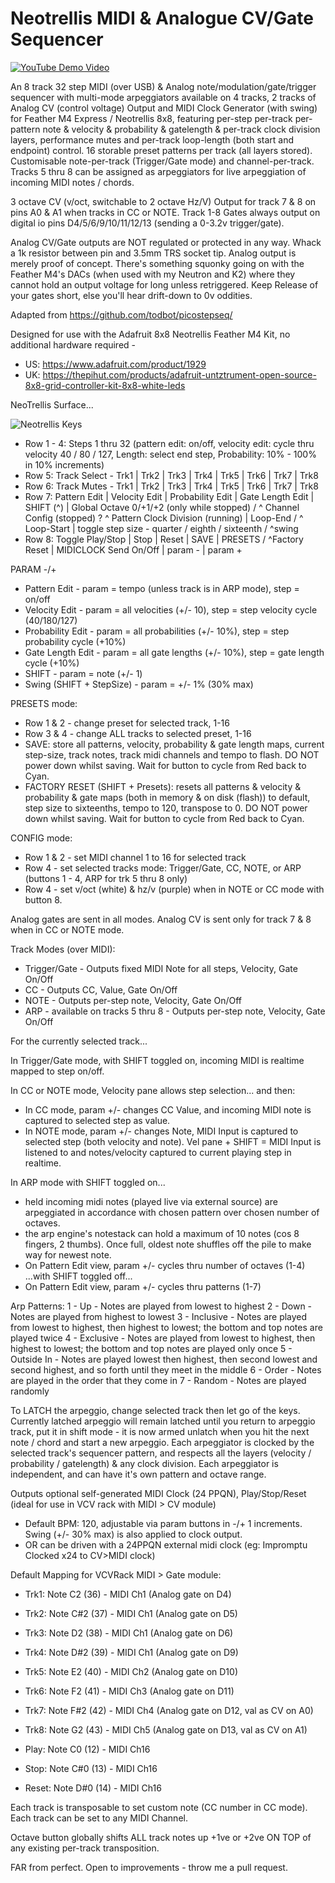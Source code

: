 # Neotrellis MIDI & Analogue CV/Gate Sequencer
[![YouTube Demo Video](http://img.youtube.com/vi/L5sNkB95-T4/0.jpg)](http://www.youtube.com/watch?v=L5sNkB95-T4 "Demo Video")

An 8 track 32 step MIDI (over USB) & Analog note/modulation/gate/trigger sequencer with multi-mode arpeggiators available on 4 tracks, 2 tracks of Analog CV (control voltage) Output and MIDI Clock Generator (with swing) for Feather M4 Express / Neotrellis 8x8, featuring per-step per-track per-pattern note & velocity & probability & gatelength & per-track clock division layers, performance mutes and per-track loop-length (both start and endpoint) control.
16 storable preset patterns per track (all layers stored). Customisable note-per-track (Trigger/Gate mode) and channel-per-track.
Tracks 5 thru 8 can be assigned as arpeggiators for live arpeggiation of incoming MIDI notes / chords.

3 octave CV (v/oct, switchable to 2 octave Hz/V) Output for track 7 & 8 on pins A0 & A1 when tracks in CC or NOTE.
Track 1-8 Gates always output on digital io pins D4/5/6/9/10/11/12/13 (sending a 0-3.2v trigger/gate).

Analog CV/Gate outputs are NOT regulated or protected in any way. Whack a 1k resistor between pin and 3.5mm TRS socket tip. Analog output is merely proof of concept. There's something squonky going on with the Feather M4's DACs (when used with my Neutron and K2) where they cannot hold an output voltage for long unless retriggered. Keep Release of your gates short, else you'll hear drift-down to 0v oddities.


Adapted from https://github.com/todbot/picostepseq/

Designed for use with the Adafruit 8x8 Neotrellis Feather M4 Kit, no additional hardware required - 
- US:  https://www.adafruit.com/product/1929
- UK: https://thepihut.com/products/adafruit-untztrument-open-source-8x8-grid-controller-kit-8x8-white-leds

NeoTrellis Surface...

![Neotrellis Keys](https://apatchworkboy.com/wp-content/uploads/2023/11/Screenshot-2023-11-12-at-00.12.05.png)

- Row 1 - 4: Steps 1 thru 32 (pattern edit: on/off, velocity edit: cycle thru velocity 40 / 80 / 127, Length: select end step, Probability: 10% - 100% in 10% increments)
- Row 5: Track Select - Trk1 | Trk2 | Trk3 | Trk4 | Trk5 | Trk6 | Trk7 | Trk8
- Row 6: Track Mutes - Trk1 | Trk2 | Trk3 | Trk4 | Trk5 | Trk6 | Trk7 | Trk8
- Row 7: Pattern Edit | Velocity Edit | Probability Edit | Gate Length Edit | SHIFT (^) | Global Octave 0/+1/+2 (only while stopped) / ^ Channel Config (stopped) ? ^ Pattern Clock Division (running) | Loop-End / ^ Loop-Start | toggle step size - quarter / eighth / sixteenth / ^swing
- Row 8: Toggle Play/Stop | Stop | Reset | SAVE | PRESETS / ^Factory Reset | MIDICLOCK Send On/Off | param - | param +

PARAM -/+
- Pattern Edit - param = tempo (unless track is in ARP mode), step = on/off
- Velocity Edit - param = all velocities (+/- 10), step = step velocity cycle (40/180/127)
- Probability Edit - param = all probabilities (+/- 10%), step = step probability cycle (+10%)
- Gate Length Edit - param = all gate lengths (+/- 10%), step = gate length cycle (+10%)
- SHIFT - param = note (+/- 1)
- Swing (SHIFT + StepSize) - param = +/- 1% (30% max)

PRESETS mode:
- Row 1 & 2 - change preset for selected track, 1-16
- Row 3 & 4 - change ALL tracks to selected preset, 1-16
- SAVE: store all patterns, velocity, probability & gate length maps, current step-size, track notes, track midi channels and tempo to flash. DO NOT power down whilst saving. Wait for button to cycle from Red back to Cyan.
- FACTORY RESET (SHIFT + Presets): resets all patterns & velocity & probability & gate maps (both in memory & on disk (flash)) to default, step size to sixteenths, tempo to 120, transpose to 0. DO NOT power down whilst saving. Wait for button to cycle from Red back to Cyan.

CONFIG mode:
- Row 1 & 2 - set MIDI channel 1 to 16 for selected track
- Row 4 - set selected tracks mode: Trigger/Gate, CC, NOTE, or ARP (buttons 1 - 4, ARP for trk 5 thru 8 only)
- Row 4 - set v/oct (white) & hz/v (purple) when in NOTE or CC mode with button 8.

Analog gates are sent in all modes. Analog CV is sent only for track 7 & 8 when in CC or NOTE mode.

Track Modes (over MIDI):
- Trigger/Gate - Outputs fixed MIDI Note for all steps, Velocity, Gate On/Off
- CC - Outputs CC, Value, Gate On/Off
- NOTE - Outputs per-step note, Velocity, Gate On/Off
- ARP - available on tracks 5 thru 8 - Outputs per-step note, Velocity, Gate On/Off 

For the currently selected track...

In Trigger/Gate mode, with SHIFT toggled on, incoming MIDI is realtime mapped to step on/off.

In CC or NOTE mode, Velocity pane allows step selection... and then:

 - In CC mode, param +/- changes CC Value, and incoming MIDI note is captured to selected step as value. 
 - In NOTE mode, param +/- changes Note, MIDI Input is captured to selected step (both velocity and note). Vel pane + SHIFT = MIDI Input is listened to and notes/velocity captured to current playing step in realtime.

 In ARP mode with SHIFT toggled on...
 - held incoming midi notes (played live via external source) are arpeggiated in accordance with chosen pattern over chosen number of octaves.
 - the arp engine's notestack can hold a maximum of 10 notes (cos 8 fingers, 2 thumbs). Once full, oldest note shuffles off the pile to make way for newest note.
 - On Pattern Edit view, param +/- cycles thru number of octaves (1-4)
 ...with SHIFT toggled off...
 - On Pattern Edit view, param +/- cycles thru patterns (1-7)

 Arp Patterns:
 1 - Up - Notes are played from lowest to highest
 2 - Down - Notes are played from highest to lowest
 3 - Inclusive - Notes are played from lowest to highest, then highest to lowest; the bottom and top notes are played twice
 4 - Exclusive - Notes are played from lowest to highest, then highest to lowest; the bottom and top notes are played only once
 5 - Outside In - Notes are played lowest then highest, then second lowest and second highest, and so forth until they meet in the middle
 6 - Order - Notes are played in the order that they come in
 7 - Random - Notes are played randomly

 To LATCH the arpeggio, change selected track then let go of the keys.
 Currently latched arpeggio will remain latched until you return to arpeggio track, put it in shift mode - it is now armed unlatch when you hit the next note / chord and start a new arpeggio. Each arpeggiator is clocked by the selected track's sequencer pattern, and respects all the layers (velocity / probability / gatelength) & any clock division. Each arpeggiator is independent, and can have it's own pattern and octave range.


Outputs optional self-generated MIDI Clock (24 PPQN), Play/Stop/Reset (ideal for use in VCV rack with MIDI > CV module)
- Default BPM: 120, adjustable via param buttons in -/+ 1 increments. Swing (+/- 30% max) is also applied to clock output.
- OR can be driven with a 24PPQN external midi clock (eg: Impromptu Clocked x24 to CV>MIDI clock)

Default Mapping for VCVRack MIDI > Gate module:
- Trk1: Note C2 (36) - MIDI Ch1 (Analog gate on D4)
- Trk2: Note C#2 (37) - MIDI Ch1 (Analog gate on D5)
- Trk3: Note D2 (38) - MIDI Ch1 (Analog gate on D6)
- Trk4: Note D#2 (39) - MIDI Ch1 (Analog gate on D9)
- Trk5: Note E2 (40) - MIDI Ch2 (Analog gate on D10)
- Trk6: Note F2 (41) - MIDI Ch3 (Analog gate on D11)
- Trk7: Note F#2 (42) - MIDI Ch4 (Analog gate on D12, val as CV on A0)
- Trk8: Note G2 (43) - MIDI Ch5 (Analog gate on D13, val as CV on A1)

- Play: Note C0 (12) - MIDI Ch16
- Stop: Note C#0 (13) - MIDI Ch16
- Reset: Note D#0 (14) - MIDI Ch16

Each track is transposable to set custom note (CC number in CC mode). Each track can be set to any MIDI Channel.

Octave button globally shifts ALL track notes up +1ve or +2ve ON TOP of any existing per-track transposition.

FAR from perfect. Open to improvements - throw me a pull request.
